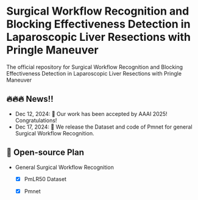 # Surgical Workflow Recognition and Blocking Effectiveness Detection in Laparoscopic Liver Resections with Pringle Maneuver
The official repository for Surgical Workflow Recognition and Blocking Effectiveness Detection in Laparoscopic Liver Resections with Pringle Maneuver

## 🔥🔥🔥 News!!
* Dec 12, 2024: 🤗 Our work has been accepted by AAAI 2025! Congratulations!
* Dec 17, 2024: 🚀 We release the Dataset and code of Pmnet for general Surgical Workflow Recognition.

## 📑 Open-source Plan

- General Surgical Workflow Recognition
  - [x] PmLR50 Dataset
  - [x] Pmnet
 

